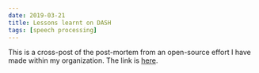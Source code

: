 ```yaml
---
date: 2019-03-21
title: Lessons learnt on DASH
tags: [speech processing]
---
```


This is a cross-post of the post-mortem from an open-source effort I have made within my organization.
The link is [here](https://pictec.github.io/DASH/lessons_learnt.html).